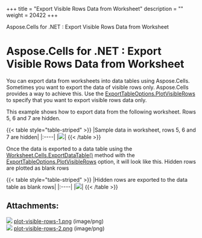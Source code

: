 +++
title = "Export Visible Rows Data from Worksheet" 
description = "" 
weight = 20422 
+++

Aspose.Cells for .NET : Export Visible Rows Data from Worksheet  

# Aspose.Cells for .NET : Export Visible Rows Data from Worksheet


You can export data from worksheets into data tables using Aspose.Cells. Sometimes you want to export the data of visible rows only. Aspose.Cells provides a way to achieve this. Use the [ExportTableOptions.PlotVisibleRows](https://apireference.aspose.com/net/cells/aspose.cells/exporttableoptions/properties/plotvisiblerows) to specify that you want to export visible rows data only.

This example shows how to export data from the following worksheet. Rows 5, 6 and 7 are hidden.

{{< table style="table-striped" >}}
|Sample data in worksheet, rows 5, 6 and 7 are hidden|
|:----|
|![](https://docs2.aspose.com/cells/net/attachments/5017562/5112473.png)|
{{< /table >}}

Once the data is exported to a data table using the [Worksheet.Cells.ExportDataTable()](https://apireference.aspose.com/net/cells/aspose.cells/cells/methods/exportdatatable/index) method with the [ExportTableOptions.PlotVisibleRows](https://apireference.aspose.com/net/cells/aspose.cells/exporttableoptions/properties/plotvisiblerows) option, it will look like this. Hidden rows are plotted as blank rows

{{< table style="table-striped" >}}
|Hidden rows are exported to the data table as blank rows|
|:----|
|![](https://docs2.aspose.com/cells/net/attachments/5017562/5112470.png)|
{{< /table >}}

## Attachments:

![](https://docs2.aspose.com/cells/net/images/icons/bullet_blue.gif) [plot-visible-rows-1.png](https://docs2.aspose.com/cells/net/attachments/5017562/5112473.png) (image/png)  
![](https://docs2.aspose.com/cells/net/images/icons/bullet_blue.gif) [plot-visible-rows-2.png](https://docs2.aspose.com/cells/net/attachments/5017562/5112470.png) (image/png)  

